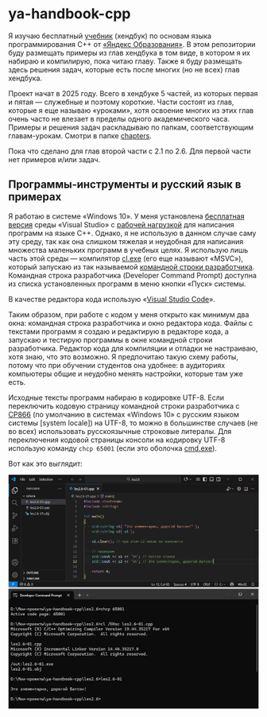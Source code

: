 # ya-handbook-cpp

Я изучаю бесплатный [учебник](https://education.yandex.ru/handbook/cpp) (хендбук) по основам языка программирования C++ от [«Яндекс Образования»](https://education.yandex.ru/about). В этом репозитории буду размещать примеры из глав хендбука в том виде, в котором я их набираю и компилирую, пока читаю главу. Также я буду размещать здесь решения задач, которые есть после многих (но не всех) глав хендбука.

Проект начат в 2025 году. Всего в хендбуке 5 частей, из которых первая и пятая — служебные и поэтому короткие. Части состоят из глав, которые я еще называю «уроками», хотя освоение многих из этих глав очень часто не влезает в пределы одного академического часа. Примеры и решения задач раскладываю по папкам, соответствующим главам-урокам. Смотри в папке [chapters](chapters).

Пока что сделано для глав второй части с 2.1 по 2.6. Для первой части нет примеров и/или задач.

## Программы-инструменты и русский язык в примерах

Я работаю в системе «Windows 10». У меня установлена [бесплатная версия](https://visualstudio.microsoft.com/ru/vs/community/) среды «Visual Studio» с [рабочей нагрузкой](https://learn.microsoft.com/en-us/cpp/build/vscpp-step-0-installation) для написания программ на языке C++. Однако, я не использую в данном случае саму эту среду, так как она слишком тяжелая и неудобная для написания множества маленьких программ в учебных целях. Я использую лишь часть этой среды — компилятор [cl.exe](https://learn.microsoft.com/en-us/cpp/build/reference/compiler-options) (его еще называют «MSVC»), который запускаю из так называемой [командной строки разработчика](https://learn.microsoft.com/en-us/visualstudio/ide/reference/command-prompt-powershell). Командная строка разработчика (Developer Command Prompt) доступна из списка установленных программ в меню кнопки «Пуск» системы.

В качестве редактора кода использую «[Visual Studio Code](https://code.visualstudio.com)».

Таким образом, при работе с кодом у меня открыто как минимум два окна: командная строка разработчика и окно редактора кода. Файлы с текстами программ я создаю и редактирую в редакторе кода, а запускаю и тестирую программы в окне командной строки разработчика. Редактор кода для компиляции и отладки не настраиваю, хотя знаю, что это возможно. Я предпочитаю такую схему работы, потому что при обучении студентов она удобнее: в аудиториях компьютеры общие и неудобно менять настройки, которые там уже есть.

Исходные тексты программ набираю в кодировке UTF-8. Если переключить кодовую страницу командной строки разработчика с [CP866](https://ru.wikipedia.org/wiki/CP866) (по умолчанию в системах «Windows 10» с русским языком системы [system locale]) на UTF-8, то можно в большинстве случаев (не во всех) использовать русскоязычные строковые литералы. Для переключения кодовой страницы консоли на кодировку UTF-8 использую команду `chcp 65001` (если это оболочка [cmd.exe](https://en.wikipedia.org/wiki/Cmd.exe)).

Вот как это выглядит:

![](https://github.com/ilyachalov/ya-handbook-cpp/blob/main/images/cpp-tools.png)
